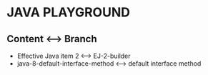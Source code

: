 # JAVA PLAYGROUND

## Content <--> Branch

- Effective Java item 2 <--> EJ-2-builder
- java-8-default-interface-method <--> default interface method